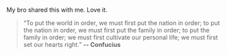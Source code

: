 My bro shared this with me. Love it. 

>“To put the world in order, we must first put the nation in order; to put the nation in order, we must first put the family in order; to put the family in order; we must first cultivate our personal life; we must first set our hearts right.” **-- Confucius**
